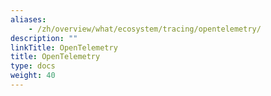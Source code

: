 ```yaml
---
aliases:
    - /zh/overview/what/ecosystem/tracing/opentelemetry/
description: ""
linkTitle: OpenTelemetry
title: OpenTelemetry
type: docs
weight: 40
---
```


